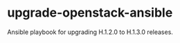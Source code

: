 upgrade-openstack-ansible
=========================

Ansible playbook for upgrading H.1.2.0 to H.1.3.0 releases.
